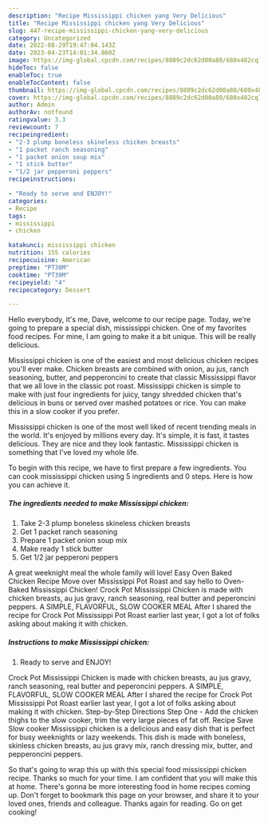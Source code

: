 ```yaml
---
description: "Recipe Mississippi chicken yang Very Delicious"
title: "Recipe Mississippi chicken yang Very Delicious"
slug: 447-recipe-mississippi-chicken-yang-very-delicious
category: Uncategorized
date: 2022-08-29T19:47:04.143Z
date: 2023-04-23T14:01:34.860Z
image: https://img-global.cpcdn.com/recipes/8889c2dc62d00a80/680x482cq70/mississippi-chicken-recipe-main-photo.jpg
hideToc: false
enableToc: true
enableTocContent: false
thumbnail: https://img-global.cpcdn.com/recipes/8889c2dc62d00a80/680x482cq70/mississippi-chicken-recipe-main-photo.jpg
cover: https://img-global.cpcdn.com/recipes/8889c2dc62d00a80/680x482cq70/mississippi-chicken-recipe-main-photo.jpg
author: Admin
authorAv: notfound
ratingvalue: 3.3
reviewcount: 7
recipeingredient:
- "2-3 plump boneless skineless chicken breasts"
- "1 packet ranch seasoning"
- "1 packet onion soup mix"
- "1 stick butter"
- "1/2 jar pepperoni peppers"
recipeinstructions:

- "Ready to serve and ENJOY!"
categories:
- Recipe
tags:
- mississippi
- chicken

katakunci: mississippi chicken 
nutrition: 155 calories
recipecuisine: American
preptime: "PT30M"
cooktime: "PT39M"
recipeyield: "4"
recipecategory: Dessert

---
```



Hello everybody, it's me, Dave, welcome to our recipe page. Today, we're going to prepare a special dish, mississippi chicken. One of my favorites food recipes. For mine, I am going to make it a bit unique. This will be really delicious.

Mississippi chicken is one of the easiest and most delicious chicken recipes you&#39;ll ever make. Chicken breasts are combined with onion, au jus, ranch seasoning, butter, and pepperoncini to create that classic Mississippi flavor that we all love in the classic pot roast. Mississippi chicken is simple to make with just four ingredients for juicy, tangy shredded chicken that&#39;s delicious in buns or served over mashed potatoes or rice. You can make this in a slow cooker if you prefer.

Mississippi chicken is one of the most well liked of recent trending meals in the world. It's enjoyed by millions every day. It's simple, it is fast, it tastes delicious. They are nice and they look fantastic. Mississippi chicken is something that I've loved my whole life.


To begin with this recipe, we have to first prepare a few ingredients. You can cook mississippi chicken using 5 ingredients and 0 steps. Here is how you can achieve it.

<!--inarticleads1-->

##### The ingredients needed to make Mississippi chicken:

1. Take 2-3 plump boneless skineless chicken breasts
1. Get 1 packet ranch seasoning
1. Prepare 1 packet onion soup mix
1. Make ready 1 stick butter
1. Get 1/2 jar pepperoni peppers


A great weeknight meal the whole family will love! Easy Oven Baked Chicken Recipe Move over Mississippi Pot Roast and say hello to Oven-Baked Mississippi Chicken! Crock Pot Mississippi Chicken is made with chicken breasts, au jus gravy, ranch seasoning, real butter and peperoncini peppers. A SIMPLE, FLAVORFUL, SLOW COOKER MEAL After I shared the recipe for Crock Pot Mississippi Pot Roast earlier last year, I got a lot of folks asking about making it with chicken. 

<!--inarticleads2-->

##### Instructions to make Mississippi chicken:


1. Ready to serve and ENJOY!

Crock Pot Mississippi Chicken is made with chicken breasts, au jus gravy, ranch seasoning, real butter and peperoncini peppers. A SIMPLE, FLAVORFUL, SLOW COOKER MEAL After I shared the recipe for Crock Pot Mississippi Pot Roast earlier last year, I got a lot of folks asking about making it with chicken. Step-by-Step Directions Step One - Add the chicken thighs to the slow cooker, trim the very large pieces of fat off. Recipe Save Slow cooker Mississippi chicken is a delicious and easy dish that is perfect for busy weeknights or lazy weekends. This dish is made with boneless, skinless chicken breasts, au jus gravy mix, ranch dressing mix, butter, and pepperoncini peppers. 

So that's going to wrap this up with this special food mississippi chicken recipe. Thanks so much for your time. I am confident that you will make this at home. There's gonna be more interesting food in home recipes coming up. Don't forget to bookmark this page on your browser, and share it to your loved ones, friends and colleague. Thanks again for reading. Go on get cooking!
